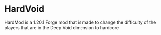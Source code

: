 # HardVoid

HardMod is a 1.20.1 Forge mod that is made to change the difficulty of the players that are in the Deep Void dimension to hardcore
